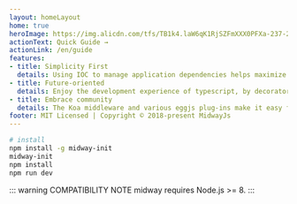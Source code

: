 ```yaml
---
layout: homeLayout
home: true
heroImage: https://img.alicdn.com/tfs/TB1k4.laW6qK1RjSZFmXXX0PFXa-237-237.png
actionText: Quick Guide →
actionLink: /en/guide
features:
- title: Simplicity First
  details: Using IOC to manage application dependencies helps maximize the maintainability and scalability of the application in web development, and developers do not need to focus on Object creation.
- title: Future-oriented
  details: Enjoy the development experience of typescript, by decorator and dependency injection, make application development smooth and natural, and focus on encoding.
- title: Embrace community
  details: The Koa middleware and various eggjs plug-ins make it easy for users to get started and migrate quickly, and reduce development and deployment costs.
footer: MIT Licensed | Copyright © 2018-present MidwayJs
---
```


```bash
# install
npm install -g midway-init
midway-init
npm install
npm run dev
```

::: warning COMPATIBILITY NOTE
midway requires Node.js >= 8.
:::
